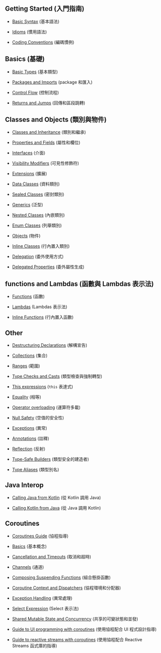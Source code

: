 ## Getting Started (入門指南)

- [Basic Syntax](pages/docs/reference/basic-syntax.md) (基本語法)

- [Idioms](pages/docs/reference/idioms.md) (慣用語法)

- [Coding Conventions](pages/docs/reference/coding-conventions.md) (編碼慣例)

## Basics (基礎)

- [Basic Types](pages/docs/reference/basic-types.md) (基本類型)

- [Packages and Imports](pages/docs/reference/packages.md) (package 和匯入)

- [Control Flow](pages/docs/reference/control-flow.md) (控制流程)

- [Returns and Jumps](pages/docs/reference/returns.md) (回傳和區段跳轉)

## Classes and Objects (類別與物件)

- [Classes and Inheritance](pages/docs/reference/classes.md) (類別和繼承)

- [Properties and Fields](pages/docs/reference/properties.md) (屬性和欄位)

- [Interfaces](pages/docs/reference/interfaces.md) (介面)

- [Visibility Modifiers](pages/docs/reference/visibility-modifiers.md) (可見性修飾符)

- [Extensions](pages/docs/reference/extensions.md) (擴展)

- [Data Classes](pages/docs/reference/data-classes.md) (資料類別)

- [Sealed Classes](pages/docs/reference/sealed-classes.md) (密封類別)

- [Generics](pages/docs/reference/generics.md) (泛型)

- [Nested Classes](pages/docs/reference/nested-classes.md) (內嵌類別)

- [Enum Classes](pages/docs/reference/enum-classes.md) (列舉類別)

- [Objects](pages/docs/reference/object-declarations.md) (物件)

- [Inline Classes](pages/docs/reference/inline-classes.md) (行內置入類別)

- [Delegation](pages/docs/reference/delegation.md) (委外使用方式)

- [Delegated Properties](pages/docs/reference/delegated-properties.md) (委外屬性生成)

## functions and Lambdas (函數與 Lambdas 表示法)

- [Functions](pages/docs/reference/functions.md) (函數)

- [Lambdas](pages/docs/reference/lambdas.md) (Lambdas 表示法)

- [Inline Functions](pages/docs/reference/inline-functions.md) (行內置入函數)

## Other

- [Destructuring Declarations](pages/docs/reference/multi-declarations.md)  (解構宣告)

- [Collections](pages/docs/reference/collections.md) (集合)

- [Ranges](pages/docs/reference/ranges.md) (範圍)

- [Type Checks and Casts](pages/docs/reference/typecasts.md) (類型檢查與強制轉型)

- [This expressions](pages/docs/reference/this-expressions.md) (`this` 表達式)

- [Equality](pages/docs/reference/equality.md) (相等)

- [Operator overloading](pages/docs/reference/operator-overloading.md) (運算符多載)

- [Null Safety](pages/docs/reference/null-safety.md) (空值的安全性)

- [Exceptions](pages/docs/reference/exceptions.md) (異常)

- [Annotations](pages/docs/reference/annotations.md) (註釋)

- [Reflection](pages/docs/reference/reflection.md) (反射)

- [Type-Safe Builders](pages/docs/reference/type-safe-builders.md) (類型安全的建造者)

- [Type Aliases](pages/docs/reference/type-aliases.md) (類型別名)

## Java Interop

- [Calling Java from Kotlin](pages/docs/reference/java-interop.md) (從 Kotlin 調用 Java)

- [Calling Kotlin from Java](pages/docs/reference/java-to-kotlin-interop.md) (從 Java 調用 Kotlin)

## Coroutines

- [Coroutines Guide](https://github.com/RayCZ/kotlinx.coroutines/blob/ray/docs/coroutines-guide.md) (協程指導)

- [Basics](https://github.com/RayCZ/kotlinx.coroutines/blob/ray/docs/basics.md) (基本概念)

- [Cancellation and Timeouts](https://github.com/RayCZ/kotlinx.coroutines/blob/ray/docs/cancellation-and-timeouts.md) (取消和超時)

- [Channels](https://github.com/RayCZ/kotlinx.coroutines/blob/ray/docs/channels.md) (通道)

- [Composing Suspending Functions](https://github.com/RayCZ/kotlinx.coroutines/blob/ray/docs/composing-suspending-functions.md) (組合懸掛函數)

- [Coroutine Context and Dispatchers](https://github.com/RayCZ/kotlinx.coroutines/blob/ray/docs/coroutine-context-and-dispatchers.md) (協程環境和分配器)

- [Exception Handling](https://github.com/RayCZ/kotlinx.coroutines/blob/ray/docs/exception-handling.md) (異常處理)

- [Select Expression](https://github.com/RayCZ/kotlinx.coroutines/blob/ray/docs/select-expression.md) (Select 表示法)

- [Shared Mutable State and Concurrency](https://github.com/RayCZ/kotlinx.coroutines/blob/ray/docs/shared-mutable-state-and-concurrency.md) (共享的可變狀態和並發)

- [Guide to UI programming with coroutines](https://github.com/RayCZ/kotlinx.coroutines/blob/ray/ui/coroutines-guide-ui.md) (使用協程配合 UI 程式設計指導)

- [Guide to reactive streams with coroutines](https://github.com/RayCZ/kotlinx.coroutines/blob/ray/reactive/coroutines-guide-reactive.md) (使用協程配合 Reactive Streams 函式庫的指導)
